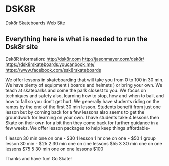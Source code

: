  # DSK8R
Dsk8r Skateboards Web Site
## Everything here is what is needed to run the Dsk8r site ##


Dsk8R information:
http://dsk8r.com
http://jasonmayer.com/dsk8r/
https://dsk8rskateboards.youcanbook.me/
https://www.facebook.com/ssk8rskateboards

We offer lessons in skateboarding that will take you from 0 to 100 in 30 min. We have plenty of equipment ( boards and helmets ) or bring your own. We teach at skateparks and come the park closest to you. We focus on techniques and safety also, learning how to stop, how and when to bail, and how to fall so you don’t get hurt. We generally have students riding on the ramps by the end of the first 30 min lesson. Students benefit from just one lesson but by coming back for a few lessons also seems to get the groundwork for learning on your own. I have students take 4 lessons then Skate on their own for a bit then they come back for further guidance in a few weeks. 
We offer lesson packages to help keep things affordable- 

1 lesson 30 min one on one - $30
1 lesson 1 hr one on one - $50
1 group lesson 30 min - $25
2 30 min one on one lessons $55
3 30 min one on one lessons $75
5 30 min one on one lessons $100


Thanks and have fun! Go Skate!


